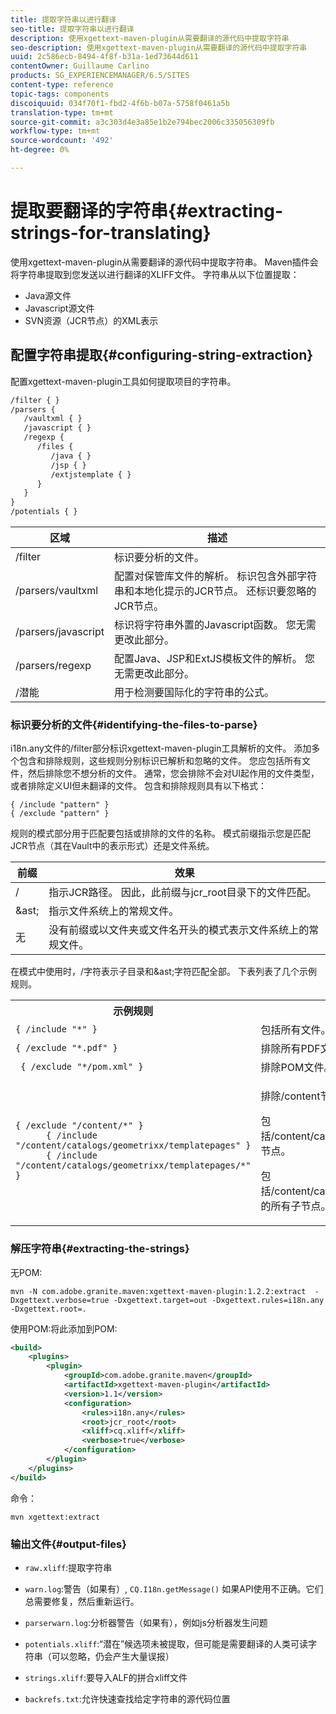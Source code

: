 ```yaml
---
title: 提取字符串以进行翻译
seo-title: 提取字符串以进行翻译
description: 使用xgettext-maven-plugin从需要翻译的源代码中提取字符串
seo-description: 使用xgettext-maven-plugin从需要翻译的源代码中提取字符串
uuid: 2c586ecb-8494-4f8f-b31a-1ed73644d611
contentOwner: Guillaume Carlino
products: SG_EXPERIENCEMANAGER/6.5/SITES
content-type: reference
topic-tags: components
discoiquuid: 034f70f1-fbd2-4f6b-b07a-5758f0461a5b
translation-type: tm+mt
source-git-commit: a3c303d4e3a85e1b2e794bec2006c335056309fb
workflow-type: tm+mt
source-wordcount: '492'
ht-degree: 0%

---
```



# 提取要翻译的字符串{#extracting-strings-for-translating}

使用xgettext-maven-plugin从需要翻译的源代码中提取字符串。 Maven插件会将字符串提取到您发送以进行翻译的XLIFF文件。 字符串从以下位置提取：

* Java源文件
* Javascript源文件
* SVN资源（JCR节点）的XML表示

## 配置字符串提取{#configuring-string-extraction}

配置xgettext-maven-plugin工具如何提取项目的字符串。

```xml
/filter { }
/parsers {
   /vaultxml { }
   /javascript { }
   /regexp {
      /files {
         /java { }
         /jsp { }
         /extjstemplate { }
      }
   }
}
/potentials { }
```

| 区域 | 描述 |
|---|---|
| /filter | 标识要分析的文件。 |
| /parsers/vaultxml | 配置对保管库文件的解析。 标识包含外部字符串和本地化提示的JCR节点。 还标识要忽略的JCR节点。 |
| /parsers/javascript | 标识将字符串外置的Javascript函数。 您无需更改此部分。 |
| /parsers/regexp | 配置Java、JSP和ExtJS模板文件的解析。 您无需更改此部分。 |
| /潜能 | 用于检测要国际化的字符串的公式。 |

### 标识要分析的文件{#identifying-the-files-to-parse}

i18n.any文件的/filter部分标识xgettext-maven-plugin工具解析的文件。 添加多个包含和排除规则，这些规则分别标识已解析和忽略的文件。 您应包括所有文件，然后排除您不想分析的文件。 通常，您会排除不会对UI起作用的文件类型，或者排除定义UI但未翻译的文件。 包含和排除规则具有以下格式：

```
{ /include "pattern" }
{ /exclude "pattern" }
```

规则的模式部分用于匹配要包括或排除的文件的名称。 模式前缀指示您是匹配JCR节点（其在Vault中的表示形式）还是文件系统。

| 前缀 | 效果 |
|---|---|
| / | 指示JCR路径。 因此，此前缀与jcr_root目录下的文件匹配。 |
| &amp;ast; | 指示文件系统上的常规文件。 |
| 无 | 没有前缀或以文件夹或文件名开头的模式表示文件系统上的常规文件。 |

在模式中使用时，/字符表示子目录和&amp;ast;字符匹配全部。 下表列表了几个示例规则。

<table>
 <tbody>
  <tr>
   <th>示例规则</th>
   <th>效果</th>
  </tr>
  <tr>
   <td><code>{ /include "*" }</code></td>
   <td>包括所有文件。</td>
  </tr>
  <tr>
   <td><code>{ /exclude "*.pdf" }</code></td>
   <td>排除所有PDF文件。</td>
  </tr>
  <tr>
   <td><code> { /exclude "*/pom.xml" }</code></td>
   <td>排除POM文件。</td>
  </tr>
  <tr>
   <td><code class="code">{ /exclude "/content/*" }
      { /include "/content/catalogs/geometrixx/templatepages" }
      { /include "/content/catalogs/geometrixx/templatepages/*" }</code></td>
   <td><p>排除/content节点下的所有文件。</p> <p>包括/content/catalogs/geometrixx/templatepages节点。</p> <p>包括/content/catalogs/geometrixx/templatepages的所有子节点。</p> </td>
  </tr>
 </tbody>
</table>

### 解压字符串{#extracting-the-strings}

无POM:

```shell
mvn -N com.adobe.granite.maven:xgettext-maven-plugin:1.2.2:extract  -Dxgettext.verbose=true -Dxgettext.target=out -Dxgettext.rules=i18n.any -Dxgettext.root=.
```

使用POM:将此添加到POM:

```xml
<build>
    <plugins>
        <plugin>
            <groupId>com.adobe.granite.maven</groupId>
            <artifactId>xgettext-maven-plugin</artifactId>
            <version>1.1</version>
            <configuration>
                <rules>i18n.any</rules>
                <root>jcr_root</root>
                <xliff>cq.xliff</xliff>
                <verbose>true</verbose>
            </configuration>
        </plugin>
    </plugins>
</build>
```

命令：

```shell
mvn xgettext:extract
```

### 输出文件{#output-files}

* `raw.xliff`:提取字符串
* `warn.log`:警告（如果有）, `CQ.I18n.getMessage()` 如果API使用不正确。它们总需要修复，然后重新运行。

* `parserwarn.log`:分析器警告（如果有），例如js分析器发生问题
* `potentials.xliff`:“潜在”候选项未被提取，但可能是需要翻译的人类可读字符串（可以忽略，仍会产生大量误报）
* `strings.xliff`:要导入ALF的拼合xliff文件
* `backrefs.txt`:允许快速查找给定字符串的源代码位置

